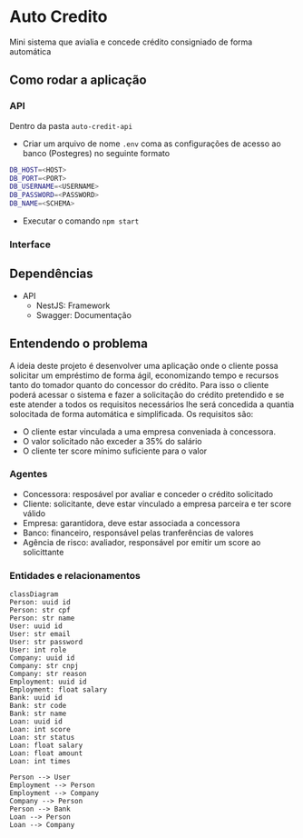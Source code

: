 # Auto Credito

Mini sistema que avialia e concede crédito consigniado de forma automática

## Como rodar a aplicação

### API

Dentro da pasta `auto-credit-api`

- Criar um arquivo de nome `.env` coma as configurações de acesso ao banco (Postegres) no seguinte formato

```sh
DB_HOST=<HOST>
DB_PORT=<PORT>
DB_USERNAME=<USERNAME>
DB_PASSWORD=<PASSWORD>
DB_NAME=<SCHEMA>
```

- Executar o comando
  `npm start`

### Interface

## Dependências

- API
  - NestJS: Framework
  - Swagger: Documentação

## Entendendo o problema

A ideia deste projeto é desenvolver uma aplicação onde o cliente possa solicitar um empréstimo de forma ágil, economizando tempo e recursos tanto do tomador quanto do concessor do crédito. Para isso o cliente poderá acessar o sistema e fazer a solicitação do crédito pretendido e se este atender a todos os requisitos necessários lhe será concedida a quantia solocitada de forma automática e simplificada.
Os requisitos são:

- O cliente estar vinculada a uma empresa conveniada à concessora.
- O valor solicitado não exceder a 35% do salário
- O cliente ter score mínimo suficiente para o valor

### Agentes

- Concessora: resposável por avaliar e conceder o crédito solicitado
- Cliente: solicitante, deve estar vinculado a empresa parceira e ter score válido
- Empresa: garantidora, deve estar associada a concessora
- Banco: financeiro, responsável pelas tranferências de valores
- Agência de risco: avaliador, responsável por emitir um score ao solicittante

### Entidades e relacionamentos

```mermaid
classDiagram
Person: uuid id
Person: str cpf
Person: str name
User: uuid id
User: str email
User: str password
User: int role
Company: uuid id
Company: str cnpj
Company: str reason
Employment: uuid id
Employment: float salary
Bank: uuid id
Bank: str code
Bank: str name
Loan: uuid id
Loan: int score
Loan: str status
Loan: float salary
Loan: float amount
Loan: int times

Person --> User
Employment --> Person
Employment --> Company
Company --> Person
Person --> Bank
Loan --> Person
Loan --> Company
```
